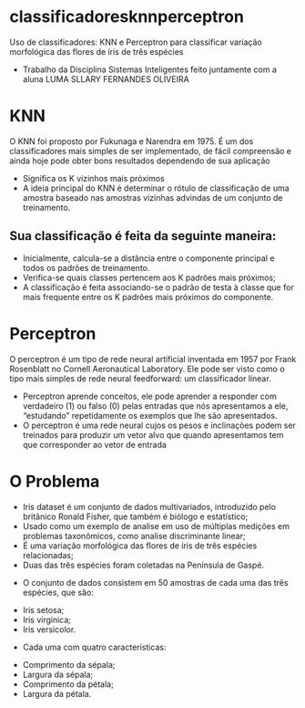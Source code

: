 # classificadoresknnperceptron
Uso de classificadores: KNN e Perceptron para classificar variação morfológica das flores de íris de três espécies 
* Trabalho da Disciplina Sistemas Inteligentes feito juntamente com a aluna LUMA SLLARY FERNANDES OLIVEIRA
# KNN
O KNN foi proposto por Fukunaga e Narendra em 1975. É um dos classificadores mais simples de ser implementado, de fácil compreensão e ainda hoje pode obter bons resultados dependendo de sua aplicação
* Significa os K vizinhos mais próximos
* A ideia principal do KNN é determinar o rótulo de classificação de uma amostra baseado nas amostras vizinhas advindas de um conjunto de treinamento.
## Sua classificação é feita da seguinte maneira:
* Inicialmente, calcula-se a distância entre o componente principal e todos os padrões de treinamento.
* Verifica-se quais classes pertencem aos K padrões mais próximos;
* A classificação é feita associando-se o padrão de testa à classe que for mais frequente entre os K padrões mais próximos do componente.

# Perceptron
O perceptron é um tipo de rede neural artificial inventada em 1957 por Frank Rosenblatt no Cornell Aeronautical Laboratory. Ele pode ser visto como o tipo mais simples de rede neural feedforward: um classificador linear.
* Perceptron aprende conceitos, ele pode aprender a responder com verdadeiro (1) ou falso (0) pelas entradas que nós apresentamos a ele, “estudando” repetidamente os exemplos que lhe são apresentados. 
* O perceptron é uma rede neural cujos os pesos e inclinações podem ser treinados para produzir um vetor alvo que quando apresentamos tem que corresponder ao vetor de entrada

# O Problema
* Iris dataset é um conjunto de dados multivariados, introduzido pelo britânico Ronald Fisher, que também é biólogo e estatístico;
* Usado como um exemplo de analise em uso de múltiplas medições em problemas taxonômicos, como analise discriminante linear;
* É uma variação morfológica das flores de íris de três espécies relacionadas;
* Duas das três espécies foram coletadas na Península de Gaspé.
- O conjunto de dados consistem em 50 amostras de cada uma das três espécies, que são:
* Iris setosa;
* Iris virginica;
* Iris versicolor.
- Cada uma com quatro características:
* Comprimento da sépala;
* Largura da sépala;
* Comprimento da pétala;
* Largura da pétala.
